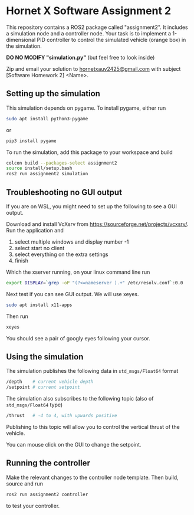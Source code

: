 # Hornet X Software Assignment 2

This repository contains a ROS2 package called "assignment2". It includes a simulation node and a controller node.
Your task is to implement a 1-dimensional PID controller to control the simulated vehicle (orange box) in the simulation.

**DO NO MODIFY "simulation.py"** (but feel free to look inside)

Zip and email your solution to hornetxauv2425@gmail.com with subject [Software Homework 2] \<Name\>.

## Setting up the simulation
This simulation depends on pygame. To install pygame, either run
```bash
sudo apt install python3-pygame
```
or
```bash
pip3 install pygame
```
To run the simulation, add this package to your workspace and build
```bash
colcon build --packages-select assignment2
source install/setup.bash
ros2 run assignment2 simulation
```
## Troubleshooting no GUI output
If you are on WSL, you might need to set up the following to see a GUI output.

Download and install VcXsrv from https://sourceforge.net/projects/vcxsrv/. Run the application and
1. select multiple windows and display number -1
2. select start no client
3. select everything on the extra settings
4. finish

Which the xserver running, on your linux command line run
```bash
export DISPLAY=`grep -oP "(?<=nameserver ).+" /etc/resolv.conf`:0.0
```
Next test if you can see GUI output. We will use xeyes.
```bash
sudo apt install x11-apps
```
Then run 
```bash
xeyes
```
You should see a pair of googly eyes following your cursor.

## Using the simulation
The simulation publishes the following data in `std_msgs/Float64` format
```bash
/depth    # current vehicle depth
/setpoint # current setpoint
```
The simulation also subscribes to the following topic (also of `std_msgs/Float64` type)
```bash
/thrust   # -4 to 4, with upwards positive
```
Publishing to this topic will allow you to control the vertical thrust of the vehicle.

You can mouse click on the GUI to change the setpoint.

## Running the controller
Make the relevant changes to the controller node template. Then build, source and run 
```bash
ros2 run assignment2 controller
```
to test your controller.
